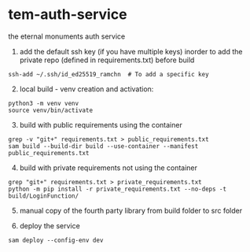 # tem-auth-service
the eternal monuments auth service

1. add the default ssh key (if you have multiple keys) inorder to add the private repo (defined in requirements.txt) before build
```
ssh-add ~/.ssh/id_ed25519_ramchn  # To add a specific key
```

2. local build - venv creation and activation:
```
python3 -m venv venv
source venv/bin/activate
```

3. build with public requirements using the container
```
grep -v "git+" requirements.txt > public_requirements.txt 
sam build --build-dir build --use-container --manifest public_requirements.txt
```

4. build with private requirements not using the container
```
grep "git+" requirements.txt > private_requirements.txt
python -m pip install -r private_requirements.txt --no-deps -t build/LoginFunction/
```

5. manual copy of the fourth party library from build folder to src folder


6. deploy the service
```
sam deploy --config-env dev
```